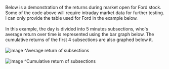 Below is a demonstration of the returns during market open for Ford stock. Some of the code above will require intraday market data for further testing. I can only provide the table used for Ford in the example below. 
</br>
</br>
In this example, the day is divided into 5 minutes subsections, who's average return over time is represented using the bar graph below. The cumulative returns of the first 4 subsections are also graphed below it.
</br>
</br>
![image](https://user-images.githubusercontent.com/102199762/212253437-dcc9161a-7a95-439d-b416-574cefcd6b11.png)
^Average return of subsections
</br>
</br>
![image](https://user-images.githubusercontent.com/102199762/212253897-1607f9f8-12e0-4e76-9424-3e12cc328e6a.png)
^Cumulative return of subsections
